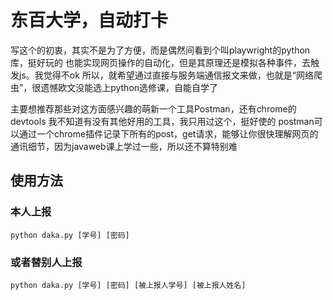 # 东百大学，自动打卡

写这个的初衷，其实不是为了方便，而是偶然间看到个叫playwright的python库，挺好玩的
也能实现网页操作的自动化，但是其原理还是模拟各种事件，去触发js。我觉得不ok
所以，就希望通过直接与服务端通信报文来做，也就是“网络爬虫”，很遗憾欧文没能选上python选修课，自能自学了

主要想推荐那些对这方面感兴趣的萌新一个工具Postman，还有chrome的devtools
我不知道有没有其他好用的工具，我只用过这个，挺好使的
postman可以通过一个chrome插件记录下所有的post，get请求，能够让你很快理解网页的通讯细节，因为javaweb课上学过一些，所以还不算特别难

## 使用方法
### 本人上报 
```shell
python daka.py [学号] [密码] 
```
### 或者替别人上报
```shell
python daka.py [学号] [密码] [被上报人学号] [被上报人姓名]
```